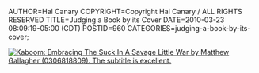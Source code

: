 AUTHOR=Hal Canary
COPYRIGHT=Copyright Hal Canary / ALL RIGHTS RESERVED
TITLE=Judging a Book by its Cover
DATE=2010-03-23 08:09:19-05:00 (CDT)
POSTID=960
CATEGORIES=judging-a-book-by-its-cover;

[![_Kaboom: Embracing The Suck In A Savage Little War_ by Matthew Gallagher (0306818809).  The subtitle is excellent.](https://halcanary.org/images/524843ea154bbffaee5d12c0b74d1eccde24d29b.jpg "_Kaboom: Embracing The Suck In A Savage Little War_ by Matthew Gallagher (0306818809).  The subtitle is excellent.")](https://halcanary.org/isbn/?0306818809/Kaboom)
